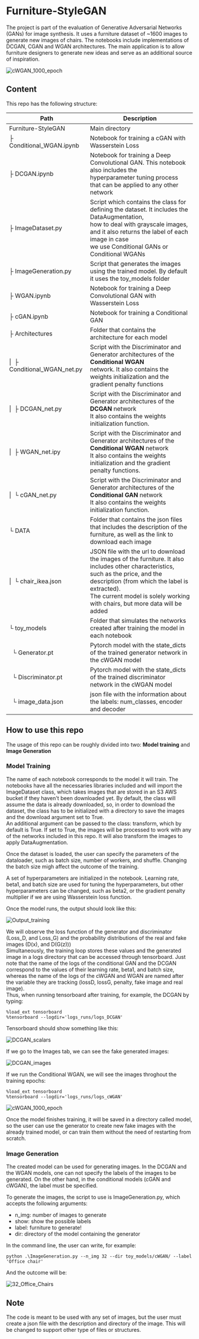 # Furniture-StyleGAN

The project is part of the evaluation of Generative Adversarial Networks (GANs) for image synthesis. It uses a furniture dataset of ~1600 images to generate new images of chairs. The notebooks include implementations of DCGAN, CGAN and WGAN architectures. The main application is to allow furniture designers to generate new ideas and serve as an additional source of inspiration.

![cWGAN_1000_epoch](https://user-images.githubusercontent.com/58112372/112843098-870fe680-90a2-11eb-98dc-60642ea4e235.gif)

## Content

This repo has the following structure:

| Path | Description |
| ----- | ----- |
| Furniture-StyleGAN | Main directory |
| ├ Conditional_WGAN.ipynb | Notebook for training a cGAN with Wasserstein Loss |
| ├ DCGAN.ipynb | Notebook for training a Deep Convolutional GAN. This notebook also includes the <br> hyperparameter tuning process that can be applied to any other network|
| ├ ImageDataset.py | Script which contains the class for defining the dataset. It includes the DataAugmentation, <br>how to deal with grayscale images, and it also returns the label of each image in case <br> we use Conditional GANs or Conditional WGANs |
| ├ ImageGeneration.py | Script that generates the images using the trained model. By default it uses the toy_models folder |
| ├ WGAN.ipynb | Notebook for training a Deep Convolutional GAN with Wasserstein Loss |
| ├ cGAN.ipynb | Notebook for training a Conditional GAN |
| ├ Architectures | Folder that contains the architecture for each model |
|  \| &nbsp;├ Conditional_WGAN_net.py | Script with the Discriminator and Generator architectures of the **Conditional WGAN** <br> network. It also contains the weights initialization and the gradient penalty functions|
|  \| &nbsp;├ DCGAN_net.py | Script with the Discriminator and Generator architectures of the **DCGAN** network <br> It also contains the weights initialization function.|
|  \| &nbsp;├ WGAN_net.ipy | Script with the Discriminator and Generator architectures of the **Conditional WGAN** network <br> It also contains the weights initialization and the gradient penalty functions. |
|  \| &nbsp;└ cGAN_net.py | Script with the Discriminator and Generator architectures of the **Conditional GAN** network <br> It also contains the weights initialization function. |
| └ DATA | Folder that contains the json files that includes the description of the furniture, as well as the link to download each image |
|  \| &nbsp;└ chair_ikea.json | JSON file with the url to download the images of the furniture. It also includes other characteristics, <br> such as the price, and the description (from which the label is extracted). <br>The current model is solely working with chairs, but more data will be added|
| └ toy_models | Folder that simulates the networks created after training the model in each notebook |
| &nbsp;&nbsp;└ Generator.pt | Pytorch model with the state_dicts of the trained generator network in the cWGAN model|
| &nbsp;&nbsp;└ Discriminator.pt | Pytorch model with the state_dicts of the trained discriminator network in the cWGAN model|
| &nbsp;&nbsp;└ image_data.json | json file with the information about the labels: num_classes, encoder and decoder|

## How to use this repo

The usage of this repo can be roughly divided into two: **Model training** and **Image Generation**

### Model Training

The name of each notebook corresponds to the model it will train. The notebooks have all the necessaries libraries included and will import the ImageDataset class, which takes images that are stored in an S3 AWS bucket if they haven't been downloaded yet. By default, the class will assume the data is already downloaded, so, in order to download the dataset, the class has to be initialized with a directory to save the images and the download argument set to True. <br>
An additional argument can be passed to the class: transform, which by default is True. If set to True, the images will be processed to work with any of the networks included in this repo. It will also transform the images to apply DataAugmentation. <br>

Once the dataset is loaded, the user can specify the parameters of the dataloader, such as batch size, number of workers, and shuffle. Changing the batch size migh affect the outcome of the training. <br>

A set of hyperparameters are initialized in the notebook. Learning rate, beta1, and batch size are used for tuning the hyperparameters, but other hyperparameters can be changed, such as beta2, or the gradient penalty multiplier if we are using Wasserstein loss function. <br>

Once the model runs, the output should look like this:

![Output_training](https://user-images.githubusercontent.com/58112372/112840650-e7515900-909f-11eb-8bea-e777d3da4ee4.png)

We will observe the loss function of the generator and discriminator (Loss_D, and Loss_G) and the probability distributions of the real and fake images (D(x), and D(G(z)))<br>
Simultaneously, the training loop stores these values and the generated image in a logs directory that can be accessed through tensorboard. Just note that the name of the logs of the conditional GAN and the DCGAN correspond to the values of their learning rate, beta1, and batch size, whereas the name of the logs of the cWGAN and WGAN are named after the variable they are tracking (lossD, lossG, penalty, fake image and real image).<br>
Thus, when running tensorboard after training, for example, the DCGAN by typing: <br>
```
%load_ext tensorboard
%tensorboard --logdir='logs_runs/logs_DCGAN'
```

Tensorboard should show something like this:

![DCGAN_scalars](https://user-images.githubusercontent.com/58112372/112842296-b3773300-90a1-11eb-94d6-e391490edf41.png)

If we go to the Images tab, we can see the fake generated images:

![DCGAN_images](https://user-images.githubusercontent.com/58112372/112842360-c1c54f00-90a1-11eb-80be-4509d18302f9.png)

If we run the Conditional WGAN, we will see the images throghout the training epochs: <br>
```
%load_ext tensorboard
%tensorboard --logdir='logs_runs/logs_cWGAN'
```

![cWGAN_1000_epoch](https://user-images.githubusercontent.com/58112372/112843098-870fe680-90a2-11eb-98dc-60642ea4e235.gif)

Once the model finishes training, it will be saved in a directory called model, so the user can use the generator to create new fake images with the already trained model, or can train them without the need of restarting from scratch.

### Image Generation

The created model can be used for generating images. In the DCGAN and the WGAN models, one can not specify the labels of the images to be generated. On the other hand, in the conditional models (cGAN and cWGAN), the label must be specified. <br>

To generate the images, the script to use is ImageGeneration.py, which accepts the following arguments: <br>
- n_img: number of images to generate
- show: show the possible labels
- label: furniture to generate!
- dir: directory of the model containing the generator

In the command line, the user can write, for example:
```
python .\ImageGeneration.py --n_img 32 --dir toy_models/cWGAN/ --label 'Office chair'
```
And the outcome will be:

![32_Office_Chairs](https://user-images.githubusercontent.com/58112372/113498926-b0e96300-9511-11eb-88cb-e75847f0d5ef.png)



## Note

The code is meant to be used with any set of images, but the user must create a json file with the description and directory of the image. This will be changed to support other type of files or structures. 
